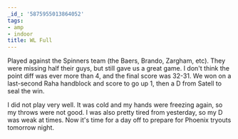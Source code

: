 ```yaml
---
_id_: '5875955013864052'
tags:
- amp
- indoor
title: WL Full
---
```


Played against the Spinners team (the Baers, Brando, Zargham, etc). They were missing half their guys, but still gave us a great game. I don't think the point diff was ever more than 4, and the final score was 32-31. We won on a last-second Raha handblock and score to go up 1, then a D from Satell to seal the win. 

I did not play very well. It was cold and my hands were freezing again, so my throws were not good. I was also pretty tired from yesterday, so my D was weak at times. Now it's time for a day off to prepare for Phoenix tryouts tomorrow night.
